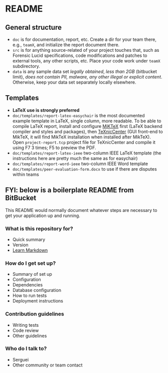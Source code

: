 # README #

## General structure ##

* `doc` is for documentation, report, etc. Create a dir for your team there, e.g., `teamX`, and initialize the report document there.
* `src` is for anything source-related of your project touches that, such as Forensic Lucid specifications, code modifications and patches to external tools, any other scripts, etc. Place your code work under `teamX` subdirectory.
* `data` is any sample data set *legally obtained*, *less than 2GB* (bitbucket limit), *does not contain PII, malware, any other illegal or explicit content*. Otherwise, keep your data set separately locally elsewhere.

## Templates ##

* **LaTeX use is strongly preferred**
* `doc/templates/report-latex-easychair` is the most documented example template in LaTeX, single column, more readable. To be able to compile LaTeX report, install and configure [MiKTeX](miktex.org) first (LaTeX backend compiler and styles and packages), then [TeXnicCenter](texniccenter.org) (GUI front-end to MikTeX, it will find MikTeX installation when installed after MikTeX). Open `project-report.tcp` project file for TeXnicCenter and compile it using F7 3 times; F5 to preview the PDF.
* `doc/templates/report-latex-ieee` two-column IEEE LaTeX template (the instructions here are pretty much the same as for easychair) 
* `doc/templates/report-word-ieee` two-column IEEE Word template
* `doc/templates/peer-evaluation-form.docx` to use if there are disputes within teams

## FYI: below is a boilerplate README from BitBucket ##

This README would normally document whatever steps are necessary to get your application up and running.

### What is this repository for? ###

* Quick summary
* Version
* [Learn Markdown](https://bitbucket.org/tutorials/markdowndemo)

### How do I get set up? ###

* Summary of set up
* Configuration
* Dependencies
* Database configuration
* How to run tests
* Deployment instructions

### Contribution guidelines ###

* Writing tests
* Code review
* Other guidelines

### Who do I talk to? ###

* Serguei
* Other community or team contact